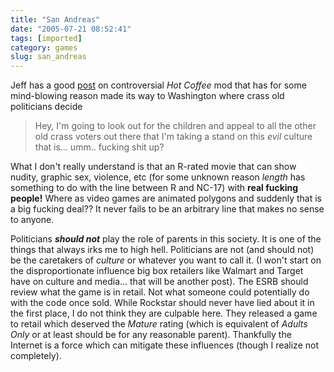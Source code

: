 ```yaml
---
title: "San Andreas"
date: "2005-07-21 08:52:41"
tags: [imported]
category: games
slug: san_andreas
---
```


Jeff has a good
<a href="http://jeff.specular.org/archives/2005/07/21/hot-coffee/">post</a> on
controversial <em>Hot Coffee</em> mod that has for some mind-blowing reason made
its way to Washington where crass old politicians decide

<blockquote>Hey, I'm going to look out for the children and appeal to all the other old crass voters out there that I'm taking a stand on this <em>evil</em> culture that is... umm.. fucking shit up?</blockquote>

What I don't really understand is that an R-rated movie that can show nudity,
graphic sex, violence, etc (for some unknown reason <em>length</em> has
something to do with the line between R and NC-17) with <strong>real fucking
people!</strong> Where as video games are animated polygons and suddenly that is
a big fucking deal?? It never fails to be an arbitrary line that makes no sense
to anyone.

Politicians <em><strong>should not</strong></em> play the role of parents in
this society. It is one of the things that always irks me to high hell.
Politicians are not (and should not) be the caretakers of <em>culture</em> or
whatever you want to call it. (I won't start on the disproportionate influence
big box retailers like Walmart and Target have on culture and media... that will
be another post). The ESRB should review what the game is in retail. Not what
someone could potentially do with the code once sold. While Rockstar should
never have lied about it in the first place, I do not think they are culpable
here. They released a game to retail which deserved the <em>Mature</em> rating
(which is equivalent of <em>Adults Only</em> or at least should be for any
reasonable parent). Thankfully the Internet is a force which can mitigate these
influences (though I realize not completely).
